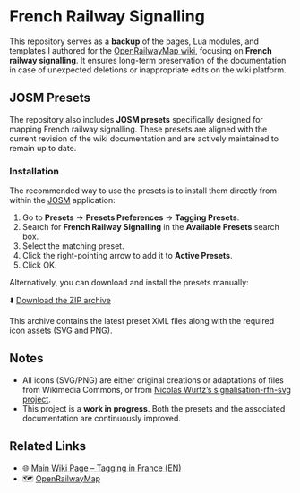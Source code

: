# French Railway Signalling

This repository serves as a **backup** of the pages, Lua modules, and templates I authored for the [OpenRailwayMap wiki](https://wiki.openstreetmap.org/wiki/OpenRailwayMap/Tagging_in_France), focusing on **French railway signalling**. It ensures long-term preservation of the documentation in case of unexpected deletions or inappropriate edits on the wiki platform.

## JOSM Presets

The repository also includes **JOSM presets** specifically designed for mapping French railway signalling. These presets are aligned with the current revision of the wiki documentation and are actively maintained to remain up to date.

### Installation

The recommended way to use the presets is to install them directly from within the [JOSM](https://josm.openstreetmap.de) application:

1. Go to **Presets** → **Presets Preferences** → **Tagging Presets**.
2. Search for **French Railway Signalling** in the **Available Presets** search box.
3. Select the matching preset.
4. Click the right-pointing arrow to add it to **Active Presets**.
5. Click OK.

Alternatively, you can download and install the presets manually:

⬇️ [Download the ZIP archive](https://raw.githubusercontent.com/noeldev/FrenchRailwaySignalling/main/French_Railway_Signalling_presets.zip)

This archive contains the latest preset XML files along with the required icon assets (SVG and PNG).

## Notes

- All icons (SVG/PNG) are either original creations or adaptations of files from Wikimedia Commons, or from [Nicolas Wurtz’s signalisation-rfn-svg project](https://github.com/nicolaswurtz/signalisation-rfn-svg).
- This project is a **work in progress**. Both the presets and the associated documentation are continuously improved.

## Related Links

- 🌐 [Main Wiki Page – Tagging in France (EN)](https://wiki.openstreetmap.org/wiki/OpenRailwayMap/Tagging_in_France)
- 🗺️ [OpenRailwayMap](https://www.openrailwaymap.app)
